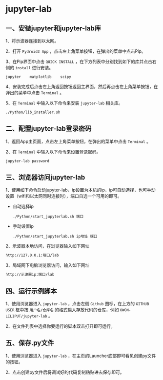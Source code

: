 # jupyter-lab

## 一、安装jupyter和jupyter-lab库

1、将示波器连接到以太网。

2、打开 `Pydroid3 App` ，点击左上角菜单按钮，在弹出的菜单中点击Pip。

3、在Pip界面中点击 `QUICK INSTALL` ，在下方列表中分别找到如下的库并点击右侧的 `install` 进行安装。

```
jupyter    matplotlib    scipy
```

4、安装完成后点击左上角返回按钮返回主界面，然后再点击左上角菜单按钮，在弹出的菜单中点击 `Terminal` 。

5、在 `Terminal` 中输入以下命令来安装 `jupyter-lab` 相关库。

```sh
./Python/lib_installer.sh
```



## 二、配置jupyter-lab登录密码

1、返回App主页面，点击左上角菜单按钮，在弹出的菜单中点击 `Terminal` 。

2、在 `Terminal` 中输入以下命令来设置登录密码。

```sh
jupyter-lab password
```



## 三、浏览器访问jupyter-lab

1、使用如下命令启动jupyter-lab，ip设置为本机的ip，ip可自动选择，也可手动设置（wifi和以太网同时连接时），端口自选一个可用的即可。

- 自动选择ip

  ```
  ./Python/start_jupyterlab.sh 端口
  ```

- 手动设置ip

  ```
  ./Python/start_jupyterlab.sh ip地址 端口
  ```

2、示波器本地访问，在浏览器输入如下网址

```sh
http://127.0.0.1:端口/lab
```

3、局域网下电脑浏览器访问，输入如下网址

```sh
http://示波器ip:端口/lab 
```



## 四、运行示例脚本

1、使用浏览器进入 `jupyter-lab` ，点击左侧 `Github` 图标，在上方的 `GITHUB USER` 框中按 `用户名/仓库名` 的格式输入存放代码的仓库，例如 `OWON-LILIPUT/jupyter-lab` 。

2、在文件列表中选择你要运行的脚本双击打开即可运行。



## 五、保存.py文件

1、使用浏览器进入 `jupyter-lab` ，在主页的Launcher底部即可看见创建py文件的按钮。

2、点击创建py文件后将调试好的代码复制粘贴进去保存即可。
